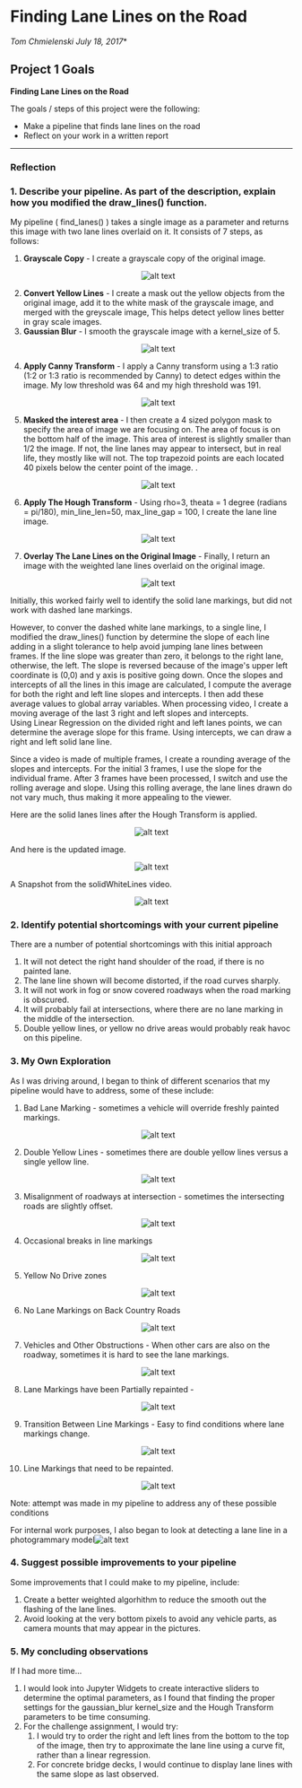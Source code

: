 # **Finding Lane Lines on the Road** 
*Tom Chmielenski*
*July 18, 2017**

## Project 1 Goals


**Finding Lane Lines on the Road**

The goals / steps of this project were the following:
* Make a pipeline that finds lane lines on the road
* Reflect on your work in a written report


[//]: # (Image References)
[image1]: ./debug_output/Grayscale.jpg "Grayscale"
[image2]: ./debug_output/GaussianBlur.jpg "Gaussian Blur"
[image3]: ./debug_output/edges.jpg "Edges"
[image4]: ./debug_output/masked_edges.jpg "Masked Edges"
[image5]: ./debug_output/HoughLines.jpg "Hough Lines"
[image6]: ./debug_output/LaneLines.jpg "Lane Lines"

[image7]: ./debug_output/HoughLines_after.jpg "Hough Lines After Modifying draw_lines()"
[image8]: ./debug_output/LaneLines_after.jpg "Lane Lines After Modifying draw_lines()"
[image9]: ./debug_output/soldWhiteRightSnapshot.png "Snapshot of SolidWhiteRight Video"

[image101]: ./test_myimages/BadLaneMarking.jpg "Bad lane Markings"
[image102]: ./test_myimages/DoubleYellowWhite.jpg "DoubleYellowWhite"
[image103]: ./test_myimages/IntersectionRoadMisalignment.jpg "IntersectionRoadMisalignment"
[image104]: ./test_myimages/LineBreakAtIntersection.jpg "LineBreakAtIntersection"
[image105]: ./test_myimages/NoDriveZones.jpg "NoDriveZones"
[image106]: ./test_myimages/NoLinesOnCountryRoad.jpg "NoLinesOnCountryRoad"
[image107]: ./test_myimages/OtherObstatcles.jpg "OtherObstatcles"
[image108]: ./test_myimages/PartialNewPaintedLines.jpg "PartialNewPaintedLines"
[image109]: ./test_myimages/TransitionBetweenMarking.jpg "TransitionBetweenMarking"
[image110]: ./test_myimages/WornLineMarkings.jpg "WornLineMarkings"

[image201]: ./test_myimages/RealityModel_LaneLines.jpg "RealityModel_LaneLines"


---

### Reflection

### 1. Describe your pipeline. As part of the description, explain how you modified the draw_lines() function.


My pipeline ( find_lanes() ) takes a single image as a parameter and returns this image with two lane lines overlaid on it.  It consists of 7 steps, as follows:
 1.  **Grayscale Copy** - I create a grayscale copy of the original image.<p align="center">![alt text][image1]</p>
 2. **Convert Yellow Lines** - I create a mask out the yellow objects from the original image, add it to the white mask of the grayscale image, and merged with the greyscale image,  This helps detect yellow lines better in gray scale images. 
 3. **Gaussian Blur** - I smooth the grayscale image with a kernel_size of 5.<p align="center">![alt text][image2]</p>
 4.  **Apply Canny Transform** - I apply a Canny transform using a 1:3 ratio (1:2 or 1:3 ratio is recommended by Canny) to detect edges within the image.  My low threshold was 64 and my high threshold was 191.  <p align="center">![alt text][image3]</p>
 5.  **Masked the interest area** - I then create a 4 sized polygon mask to specify the area of image we are focusing on.  The area of focus is on the bottom half of the image. This area of interest is slightly smaller than 1/2 the image. If not, the line lanes may appear to intersect, but in real life, they mostly like will not.  The top trapezoid points are each located 40 pixels below the center point of the image. .<p align="center">![alt text][image4]</p>  
 6.  **Apply The Hough Transform** - Using rho=3, theata = 1 degree (radians = pi/180), min_line_len=50, max_line_gap = 100, I create the lane line image.<p align="center">![alt text][image5]</p>
 7.  **Overlay The Lane Lines on the Original Image** - Finally, I return an image with the weighted lane lines overlaid on the original image.<p align="center">![alt text][image6]</p>

Initially, this worked fairly well to identify the solid lane markings, but did not work with dashed lane markings.

However, to conver the dashed white lane markings, to a single line, I modified the draw_lines() function by determine the slope of each line adding in a slight tolerance to help avoid jumping lane lines between frames.  If the line slope was greater than zero, it belongs to the right lane, otherwise, the left.  The slope is reversed because of the image's upper left coordinate is (0,0) and y axis is positive going down.  Once the slopes and intercepts of all the lines in this image are calculated, I compute the average for both the right and left line slopes and intercepts.  I then add these average values to global array variables.  When processing video, I create a moving average of the last 3 right and left slopes and intercepts.  
Using Linear Regression on the divided right and left lanes points, we can determine the average slope for this frame.  Using intercepts, we can draw a right and left solid lane line.

Since a video is made of multiple frames, I create a rounding average of the slopes and intercepts.  For the initial 3 frames, I use the slope for the individual frame.  After 3 frames have been processed, I switch and use the rolling average and slope.  Using this rolling average, the lane lines drawn do not vary much, thus making it more appealing to the viewer.

Here are the solid lanes lines after the Hough Transform is applied.<p align="center">![alt text][image7]</p>

And here is the updated image.<p align="center">![alt text][image8]</p>

A Snapshot from the solidWhiteLines video. <p align="center">![alt text][image9]</p>

### 2. Identify potential shortcomings with your current pipeline

There are a number of potential shortcomings with this initial approach
1.  It will not detect the right hand shoulder of the road, if there is no painted lane.
2.  The lane line shown will become distorted, if the road curves sharply.
3.  It will not work in fog or snow covered roadways when the road marking is obscured.
5.  It will probably fail at intersections, where there are no lane marking in the middle of the intersection.
6.  Double yellow lines, or yellow no drive areas would probably reak havoc on this pipeline.

### 3. My Own Exploration

As I was driving around, I began to think of different scenarios that my pipeline would have to address, some of these include:

1.  Bad Lane Marking - sometimes a vehicle will override freshly painted markings.<p align="center">![alt text][image101]</p>
2.  Double Yellow Lines - sometimes there are double yellow lines versus a single yellow line.<p align="center">![alt text][image102]</p>
3.  Misalignment of roadways at intersection - sometimes the intersecting roads are slightly offset.<p align="center">![alt text][image103]</p>
4.  Occasional breaks in line markings<p align="center">![alt text][image104]</p> 
5.  Yellow No Drive zones<p align="center">![alt text][image105]</p>
6.  No Lane Markings on Back Country Roads<p align="center">![alt text][image106]</p>
7.  Vehicles and Other Obstructions - When other cars are also on the roadway, sometimes it is hard to see the lane markings.<p align="center">![alt text][image107]</p>
8.  Lane Markings have been Partially repainted - <p align="center">![alt text][image108]</p>
9.  Transition Between Line Markings - Easy to find conditions where lane markings change.<p align="center">![alt text][image109]</p>
10. Line Markings that need to be repainted.<p align="center">![alt text][image109]</p>

Note: attempt was made in my pipeline to address any of these possible conditions

For internal work purposes, I also began to look at detecting a lane line in a photogrammary model![alt text][image201]</p>

### 4. Suggest possible improvements to your pipeline

Some improvements that I could make to my pipeline, include:
1.  Create a better weighted algorhithm to reduce the smooth out the flashing of the lane lines.
2.  Avoid looking at the very bottom pixels to avoid any vehicle parts, as camera mounts that may appear in the pictures.


### 5. My concluding observations

If I had more time...
1. I would look into Jupyter Widgets to create interactive sliders to determine the optimal parameters, as I found that finding the proper settings for the gaussian_blur kernel_size and the Hough Transform parameters to be time consuming. 
2. For the challenge assignment, I would try:
	1.  I would try to order the right and left lines from the bottom to the top of the image, then try to approximate the lane line using a curve fit, rather than a linear regression.
    2.  For concrete bridge decks, I would continue to display lane lines with the same slope as last observed.


